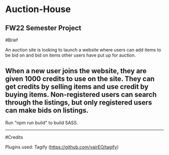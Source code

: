 # Auction-House
FW22 Semester Project
---------------------
#Brief

An auction site is looking to launch a website where users can add items to be bid on and bid on items other users have put up for auction.

When a new user joins the website, they are given 1000 credits to use on the site. They can get credits by selling items and use credit by buying items. Non-registered users can search through the listings, but only registered users can make bids on listings.
---------------------

Run "npm run build" to build SASS.

---------------------

#Credits

Plugins used:
Tagify (https://github.com/yairEO/tagify)





